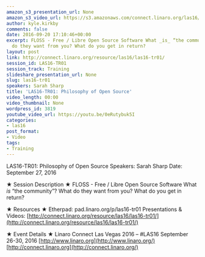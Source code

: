 ```yaml
---
amazon_s3_presentation_url: None
amazon_s3_video_url: https://s3.amazonaws.com/connect.linaro.org/las16/Videos/Tuesday/LAS16-TR01%20Philosophy%20of%20Open%20Source.mp4
author: kyle.kirkby
comments: false
date: 2016-09-20 17:10:46+00:00
excerpt: FLOSS - Free / Libre Open Source Software What _is_ “the community”? What
  do they want from you? What do you get in return?
layout: post
link: http://connect.linaro.org/resource/las16/las16-tr01/
session_id: LAS16-TR01
session_track: Training
slideshare_presentation_url: None
slug: las16-tr01
speakers: Sarah Sharp
title: 'LAS16-TR01: Philosophy of Open Source'
video_length: 00:00
video_thumbnail: None
wordpress_id: 3819
youtube_video_url: https://youtu.be/0eRutybuk5I
categories:
- las16
post_format:
- Video
tags:
- Training
---
```


LAS16-TR01: Philosophy of Open Source
Speakers: Sarah Sharp
Date: September 27, 2016

★ Session Description ★
FLOSS - Free / Libre Open Source Software What _is_ “the community”? What do they want from you? What do you get in return?

★ Resources ★
Etherpad: pad.linaro.org/p/las16-tr01
Presentations & Videos: [http://connect.linaro.org/resource/las16/las16-tr01/](http://connect.linaro.org/resource/las16/las16-tr01/)

★ Event Details ★
Linaro Connect Las Vegas 2016 – #LAS16
September 26-30, 2016
[http://www.linaro.org](http://www.linaro.org/)
[http://connect.linaro.org](http://connect.linaro.org/)
